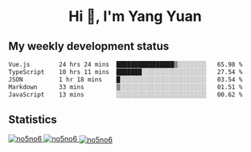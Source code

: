<h1 align="center">Hi 👋, I'm Yang Yuan</h1>


## My weekly development status
<!--START_SECTION:waka-->

```txt
Vue.js        24 hrs 24 mins  ████████████████▒░░░░░░░░   65.98 %
TypeScript    10 hrs 11 mins  ███████░░░░░░░░░░░░░░░░░░   27.54 %
JSON          1 hr 18 mins    █░░░░░░░░░░░░░░░░░░░░░░░░   03.54 %
Markdown      33 mins         ▒░░░░░░░░░░░░░░░░░░░░░░░░   01.51 %
JavaScript    13 mins         ░░░░░░░░░░░░░░░░░░░░░░░░░   00.62 %
```

<!--END_SECTION:waka-->

## Statistics
<a href="https://github.com/anuraghazra/github-readme-stats">
  <img src="https://github-readme-stats.vercel.app/api/top-langs/?username=no5no6&theme=dracula" alt="no5no6">
</a>
<a href="https://github.com/anuraghazra/github-readme-stats">
  <img src="https://github-readme-stats.vercel.app/api?username=no5no6&show_icons=true&theme=dracula&line_height=40" alt="no5no6">
</a>
<a href="https://github.com/anuraghazra/github-readme-stats">
  <img align="center" src="https://github-readme-streak-stats.herokuapp.com/?user=no5no6&theme=dracula" alt="no5no6" />
</a>